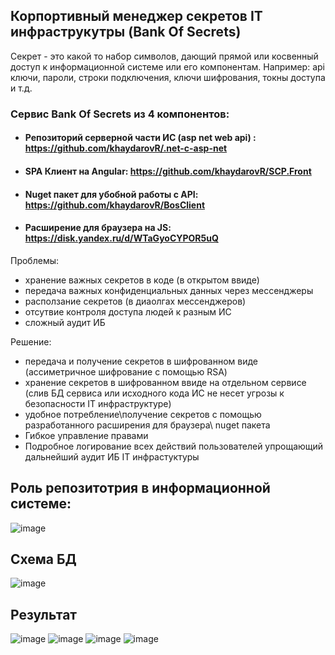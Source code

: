 ## Корпортивный менеджер секретов IT инфраструкутры (Bank Of Secrets)
Секрет - это какой то набор символов, дающий прямой или косвенный доступ к информационной системе или его компонентам. Например: api ключи, пароли, строки подключения, ключи шифрования, токны доступа и т.д.

### Сервис Bank Of Secrets из 4 компонентов:
- #### Репозиторий серверной части ИС (asp net web api) : https://github.com/khaydarovR/.net-c-asp-net
- #### SPA Клиент на Angular: https://github.com/khaydarovR/SCP.Front
- #### Nuget пакет для убобной работы с API: https://github.com/khaydarovR/BosClient
- #### Расширение для браузера на JS: https://disk.yandex.ru/d/WTaGyoCYPOR5uQ


Проблемы:
- хранение важных секретов в коде (в открытом ввиде)
- передача важных конфиденциальных данных через мессенджеры
- расползание секретов (в диаолгах мессенджеров)
- отсутвие контроля доступа людей к разным ИС
- сложный аудит ИБ

Решение:
- передача и получение секретов в шифрованном виде (ассиметричное шифрование с помощью RSA)
- хранение секретов в шифрованном ввиде на отдельном сервисе (слив БД сервиса или исходного кода ИС не несет угрозы к безопасности IT инфраструктуре)
- удобное потребление\получение секретов с помощью разработанного расширения для браузера\ nuget пакета
- Гибкое управление правами
- Подробное логирование всех действий пользователей упрощающий дальнейший аудит ИБ IT инфрастуктуры

## Роль репозитотрия в информационной системе:
![image](https://github.com/khaydarovR/.net-c-asp-net/assets/95288769/1ae3b406-87b5-4b70-9630-5c866989cea6)

## Схема БД
![image](https://github.com/khaydarovR/.net-c-asp-net/assets/95288769/7afac31a-8d00-4789-ad68-4df6af49e78c)

## Результат 
![image](https://github.com/khaydarovR/.net-c-asp-net/assets/95288769/786c6065-1ea7-49e2-ab64-eb5a4aaa3c9d)
![image](https://github.com/khaydarovR/.net-c-asp-net/assets/95288769/07257b15-8434-447e-9ef9-42361c483d8e)
![image](https://github.com/khaydarovR/.net-c-asp-net/assets/95288769/e3ad4a94-331b-4c01-8c58-a098dbc180f4)
![image](https://github.com/khaydarovR/.net-c-asp-net/assets/95288769/e07af363-3aad-43f6-a545-786199a6e7a1)






